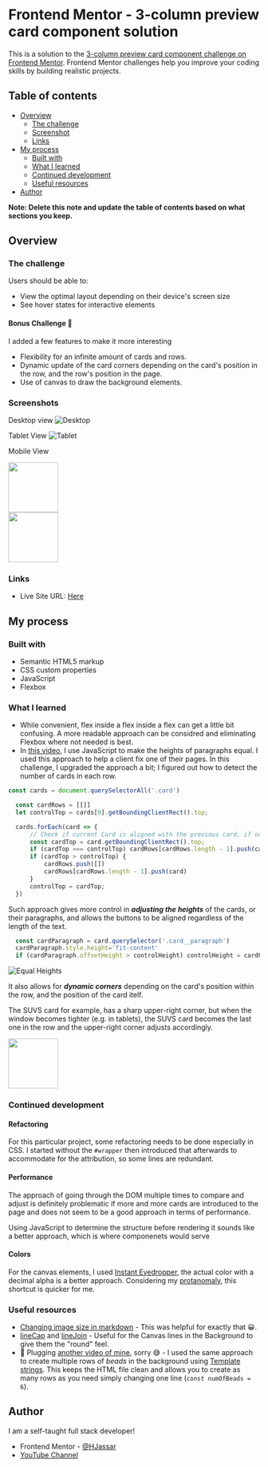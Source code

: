 # Frontend Mentor - 3-column preview card component solution

This is a solution to the [3-column preview card component challenge on Frontend Mentor](https://www.frontendmentor.io/challenges/3column-preview-card-component-pH92eAR2-). Frontend Mentor challenges help you improve your coding skills by building realistic projects. 

## Table of contents

- [Overview](#overview)
  - [The challenge](#the-challenge)
  - [Screenshot](#screenshot)
  - [Links](#links)
- [My process](#my-process)
  - [Built with](#built-with)
  - [What I learned](#what-i-learned)
  - [Continued development](#continued-development)
  - [Useful resources](#useful-resources)
- [Author](#author)

**Note: Delete this note and update the table of contents based on what sections you keep.**

## Overview

### The challenge

Users should be able to:

- View the optimal layout depending on their device's screen size
- See hover states for interactive elements

#### **Bonus Challenge** 🎁

I added a few features to make it more interesting

- Flexibility for an infinite amount of cards and rows.
- Dynamic update of the card corners depending on the card's position in the row, and the row's position in the page.
- Use of canvas to draw the background elements.

### Screenshots

Desktop view
![Desktop](./screenshots/desktop.jpg)

Tablet View
![Tablet](./screenshots/tablet.jpg)

Mobile View

<img src="./screenshots/mobile_01.jpg" width=100 />
<br/>
<img src="./screenshots/mobile_02.jpg" width=100 />

### Links


- Live Site URL: [Here](https://fem-3column-preview.herokuapp.com/)

## My process

### Built with

- Semantic HTML5 markup
- CSS custom properties
- JavaScript
- Flexbox

### What I learned

- While convenient, flex inside a flex inside a flex can get a little bit confusing. A more readable approach can be considred and eliminating Flexbox where not needed is best.
- In [this video](https://www.youtube.com/watch?v=txVDe3pKoxE), I use JavaScript to make the heights of paragraphs equal. I used this approach to help a client fix one of their pages. In this challenge, I upgraded the approach a bit; I figured out how to detect the number of cards in each row.
```js
const cards = document.querySelectorAll('.card')

  const cardRows = [[]]
  let controlTop = cards[0].getBoundingClientRect().top;

  cards.forEach(card => {
      // Check if current Card is aligned with the previous card, if not, create a new row
      const cardTop = card.getBoundingClientRect().top;
      if (cardTop === controlTop) cardRows[cardRows.length - 1].push(card)
      if (cardTop > controlTop) {
          cardRows.push([])
          cardRows[cardRows.length - 1].push(card)
      }
      controlTop = cardTop;
  })
```
Such approach gives more control in ***adjusting the heights*** of the cards, or their paragraphs, and allows the buttons to be aligned regardless of the length of the text.
```js
  const cardParagraph = card.querySelector('.card__paragraph')
  cardParagraph.style.height='fit-content'
  if (cardParagraph.offsetHeight > controlHeight) controlHeight = cardParagraph.offsetHeight
```
![Equal Heights](./screenshots/equal_heights.jpg)

It also allows for ***dynamic corners*** depending on the card's position within the row, and the position of the card itelf.

The SUVS card for example, has a sharp upper-right corner, but when the window becomes tighter (e.g. in tablets), the SUVS card becomes the last one in the row and the upper-right corner adjusts accordingly.

<img src="./screenshots/dynamic_corners.jpg" width=100 
/>

### Continued development
#### **Refactoring**
For this particular project, some refactoring needs to be done especially in CSS. I started without the `#wrapper` then introduced that afterwards to accommodate for the attribution, so some lines are redundant.

#### **Performance**
The approach of going through the DOM multiple times to compare and adjust is definitely problematic if more and more cards are introduced to the page and does not seem to be a good approach in terms of performance.

Using JavaScript to determine the structure before rendering it sounds like a better approach, which is where componenets would serve

#### **Colors**
For the canvas elements, I used [Instant Eyedropper](http://instant-eyedropper.com), the actual color with a decimal alpha is a better approach. Considering my [protanomaly](https://en.wikipedia.org/wiki/Color_blindness), this shortcut is quicker for me.

### Useful resources

- [Changing image size in markdown](https://stackoverflow.com/questions/14675913/changing-image-size-in-markdown) - This was helpful for exactly that 😀.
- [lineCap](https://developer.mozilla.org/en-US/docs/Web/API/CanvasRenderingContext2D/lineCap) and [lineJoin](https://developer.mozilla.org/en-US/docs/Web/API/CanvasRenderingContext2D/lineJoin) - Useful for the Canvas lines in the Background to give them the "round" feel.
- 🔌 Plugging [another video of mine](https://www.youtube.com/watch?v=t1xFzqxYS4g), sorry 😅 - I used the same approach to create multiple rows of *beads* in the background using [Template strings](https://developer.mozilla.org/en-US/docs/Web/JavaScript/Reference/Template_literals). This keeps the HTML file clean and allows you to create as many rows as you need simply changing one line (`const numOfBeads = 6`).

## Author

I am a self-taught full stack developer!

<!-- - Website - [CNSPLIT](https://cnsplit.com/) -->
- Frontend Mentor - [@HJassar](https://www.frontendmentor.io/profile/HJassar)
- [YouTube Channel](https://www.youtube.com/channel/UCgqsUFsHUMT5bX3BjtTX2fA)
